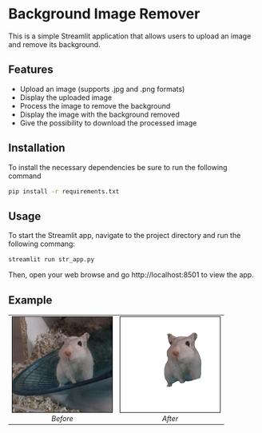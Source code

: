 # Background Image Remover

This is a simple Streamlit application that allows users to upload an image and remove its background.

## Features
- Upload an image (supports .jpg and .png formats)
- Display the uploaded image
- Process the image to remove the background
- Display the image with the background removed
- Give the possibility to download the processed image

## Installation

To install the necessary dependencies be sure to run the following command

```bash
pip install -r requirements.txt
```

## Usage

To start the Streamlit app, navigate to the project directory and run the following commang:

```bash
streamlit run str_app.py
```

Then, open your web browse and go http://localhost:8501 to view the app.

## Example

<table>
  <tr>
    <td align="center">
      <img src="src/static/img/before.png" width="200" style="border:1px solid black">
      <br />
      <em>Before</em>
    </td>
    <td align="center">
      <img src="src/static/img/after.png" width="200" style="border:1px solid black">
      <br />
      <em>After</em>
    </td>
  </tr>
</table>